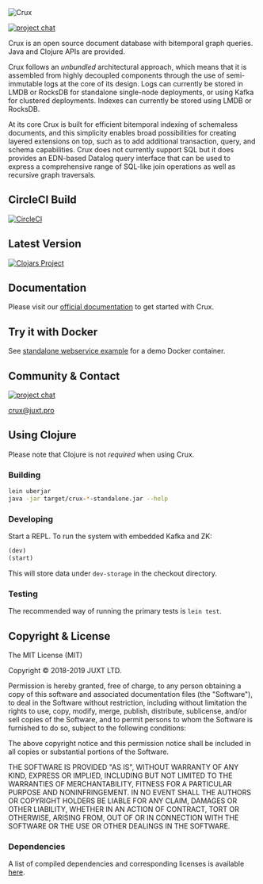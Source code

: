<img alt="Crux" role="img" aria-label="Crux" src="./crux-logo.svg">

[![project chat](https://img.shields.io/badge/zulip-join_chat-brightgreen.svg)](https://juxt-oss.zulipchat.com/#narrow/stream/194466-crux)

Crux is an open source document database with bitemporal graph queries. Java
and Clojure APIs are provided.

Crux follows an _unbundled_ architectural approach, which means that it is
assembled from highly decoupled components through the use of semi-immutable
logs at the core of its design. Logs can currently be stored in LMDB or RocksDB
for standalone single-node deployments, or using Kafka for clustered
deployments. Indexes can currently be stored using LMDB or RocksDB.

At its core Crux is built for efficient bitemporal indexing of schemaless
documents, and this simplicity enables broad possibilities for creating layered
extensions on top, such as to add additional transaction, query, and schema
capabilities. Crux does not currently support SQL but it does provides an
EDN-based Datalog query interface that can be used to express a comprehensive
range of SQL-like join operations as well as recursive graph traversals.

## CircleCI Build

[![CircleCI](https://circleci.com/gh/juxt/crux.svg?style=svg&circle-token=867b84b6d1b4dfff332773f771457349529aee8b)](https://circleci.com/gh/juxt/crux)

## Latest Version

[![Clojars Project](https://img.shields.io/clojars/v/juxt/crux.svg)](https://clojars.org/juxt/crux)

## Documentation

Please visit our [official documentation](https://juxt.pro/crux/docs/index.html) to get started with Crux.

## Try it with Docker
See [standalone webservice example](https://github.com/juxt/crux/tree/master/example/standalone_webservice)
for a demo Docker container.

## Community & Contact

[![project chat](https://img.shields.io/badge/zulip-join_chat-brightgreen.svg)](https://juxt-oss.zulipchat.com/#narrow/stream/194466-crux)

crux@juxt.pro

## Using Clojure

Please note that Clojure is not _required_ when using Crux.

### Building

``` sh
lein uberjar
java -jar target/crux-*-standalone.jar --help
```

### Developing

Start a REPL. To run the system with embedded Kafka and ZK:

``` clojure
(dev)
(start)
```

This will store data under `dev-storage` in the checkout directory.

### Testing

The recommended way of running the primary tests is `lein test`.

## Copyright & License
The MIT License (MIT)

Copyright © 2018-2019 JUXT LTD.

Permission is hereby granted, free of charge, to any person obtaining a copy of this software and associated documentation files (the "Software"), to deal in the Software without restriction, including without limitation the rights to use, copy, modify, merge, publish, distribute, sublicense, and/or sell copies of the Software, and to permit persons to whom the Software is furnished to do so, subject to the following conditions:

The above copyright notice and this permission notice shall be included in all copies or substantial portions of the Software.

THE SOFTWARE IS PROVIDED "AS IS", WITHOUT WARRANTY OF ANY KIND, EXPRESS OR IMPLIED, INCLUDING BUT NOT LIMITED TO THE WARRANTIES OF MERCHANTABILITY, FITNESS FOR A PARTICULAR PURPOSE AND NONINFRINGEMENT. IN NO EVENT SHALL THE AUTHORS OR COPYRIGHT HOLDERS BE LIABLE FOR ANY CLAIM, DAMAGES OR OTHER LIABILITY, WHETHER IN AN ACTION OF CONTRACT, TORT OR OTHERWISE, ARISING FROM, OUT OF OR IN CONNECTION WITH THE SOFTWARE OR THE USE OR OTHER DEALINGS IN THE SOFTWARE.

### Dependencies

A list of compiled dependencies and corresponding licenses is available [here](LICENSE-deps.adoc).
